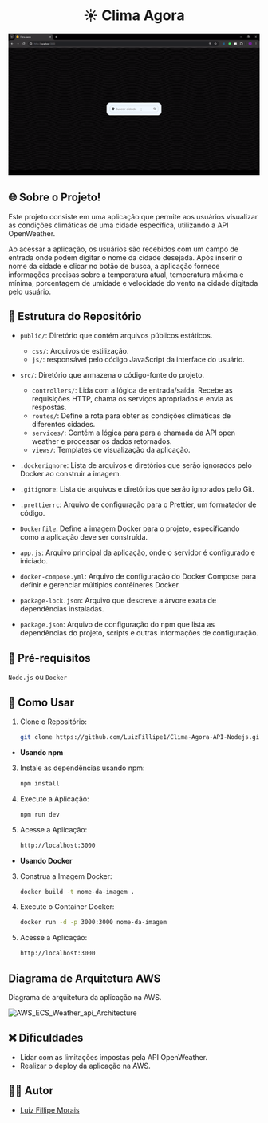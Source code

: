 <h1 align="center"> ☀️ Clima Agora </h1>

<p align="center">
  <img src="https://github.com/LuizFillipe1/Clima-Agora-API-Nodejs/blob/main/public/gif/clima-agora.gif" alt="Clima agora" />
</p>

## 🌐 Sobre o Projeto!

Este projeto consiste em uma aplicação que permite aos usuários visualizar as condições climáticas de uma cidade específica, utilizando a API OpenWeather.

Ao acessar a aplicação, os usuários são recebidos com um campo de entrada onde podem digitar o nome da cidade desejada. Após inserir o nome da cidade e clicar no botão de busca, a aplicação fornece informações precisas sobre a temperatura atual, temperatura máxima e mínima, porcentagem de umidade e velocidade do vento na cidade digitada pelo usuário.

## 📂 Estrutura do Repositório

- `public/`: Diretório que contém arquivos públicos estáticos.
    - `css/`: Arquivos de estilização.
    - `js/`: responsável pelo código JavaScript da interface do usuário.
      
- `src/`: Diretório que armazena o código-fonte do projeto.
    - `controllers/`: Lida com a lógica de entrada/saída. Recebe as requisições HTTP, chama os serviços apropriados e envia as respostas.
    - `routes/`:  Define a rota para obter as condições climáticas de diferentes cidades.
    - `services/`: Contém a lógica para para a chamada da API open weather e processar os dados retornados.
    - `views/`: Templates de visualização da aplicação.

- `.dockerignore`: Lista de arquivos e diretórios que serão ignorados pelo Docker ao construir a imagem.
- `.gitignore`: Lista de arquivos e diretórios que serão ignorados pelo Git.
- `.prettierrc`: Arquivo de configuração para o Prettier, um formatador de código.
- `Dockerfile`: Define a imagem Docker para o projeto, especificando como a aplicação deve ser construída.
- `app.js`: Arquivo principal da aplicação, onde o servidor é configurado e iniciado.
- `docker-compose.yml`: Arquivo de configuração do Docker Compose para definir e gerenciar múltiplos contêineres Docker.
- `package-lock.json`: Arquivo que descreve a árvore exata de dependências instaladas.
- `package.json`: Arquivo de configuração do npm que lista as dependências do projeto, scripts e outras informações de configuração.
  
## 🔧 Pré-requisitos

`Node.js` ou `Docker`

## 🚀 Como Usar 

1. Clone o Repositório:
    ```bash
    git clone https://github.com/LuizFillipe1/Clima-Agora-API-Nodejs.git
    ```

- **Usando npm**

3. Instale as dependências usando npm:
    ```bash
    npm install
    ```

4. Execute a Aplicação:
    ```bash
    npm run dev
    ```
    
5. Acesse a Aplicação:
   ```bash
   http://localhost:3000
    ```
- **Usando Docker**

3. Construa a Imagem Docker:
    ```bash
    docker build -t nome-da-imagem .
    ```

4. Execute o Container Docker:
    ```bash
    docker run -d -p 3000:3000 nome-da-imagem
    ```
    
5. Acesse a Aplicação:
   ```bash
   http://localhost:3000
    ```
## Diagrama de Arquitetura AWS
Diagrama de arquitetura da aplicação na AWS.

![AWS_ECS_Weather_api_Architecture](./public/img/AWS_ECS_Weather_api_Architecture.jpg)

## ❌ Dificuldades
- Lidar com as limitações impostas pela API OpenWeather.
- Realizar o deploy da aplicação na AWS.  
  
## 👨‍💻 Autor
- [Luiz Fillipe Morais](https://github.com/LuizFillipe1)
